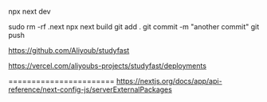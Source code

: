 <!-- 
gh auth login
gh auth logout
 -->


<!-- Pour lancer l'application -->
npx next dev

<!-- j'automatise mes commits -->
sudo rm -rf .next
npx next build
git add .
git commit -m "another commit"
git push

<!-- A spécifier sur Vercel -->
https://github.com/Aliyoub/studyfast
<!-- Vérification du déploiement -->
https://vercel.com/aliyoubs-projects/studyfast/deployments



=======================
https://nextjs.org/docs/app/api-reference/next-config-js/serverExternalPackages